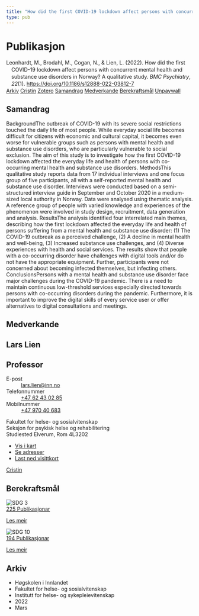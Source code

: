 ```yaml
---
title: "How did the first COVID-19 lockdown affect persons with concurrent mental health and substance use disorders in Norway? A qualitative study"
type: pub
---
```

<h1>Publikasjon</h1>
<article id="csl-bib-container-XZ7QJCV3" class="csl-bib-container">
  <div class="csl-bib-body" style="line-height: 1.35; padding-left: 1em; text-indent:-1em;">
  <div class="csl-entry">Leonhardt, M., Brodahl, M., Cogan, N., &amp; Lien, L. (2022). How did the first COVID-19 lockdown affect persons with concurrent mental health and substance use disorders in Norway? A qualitative study. <i>BMC Psychiatry</i>, <i>22</i>(1). <a href="https://doi.org/10.1186/s12888-022-03812-7">https://doi.org/10.1186/s12888-022-03812-7</a></div>
</div>
  <div class="csl-bib-buttons">
    <a href="#taxonomy-article-XZ7QJCV3" class="csl-bib-button">Arkiv</a>
    <a href="https://app.cristin.no/results/show.jsf?id=2009789" alt="Cristin URL" class="csl-bib-button">Cristin</a>
    <a href="http://zotero.org/groups/5022929/items/XZ7QJCV3" alt="Zotero URL" class="csl-bib-button">Zotero</a>
    <a href="#abstract-article-XZ7QJCV3" class="csl-bib-button">Samandrag</a>
    <a href="#contributors-article-XZ7QJCV3" class="csl-bib-button">Medverkande</a>
    <a href="#sdg-article-XZ7QJCV3" class="csl-bib-button">Berekraftsmål</a>
    <a href="https://bmcpsychiatry.biomedcentral.com/track/pdf/10.1186/s12888-022-03812-7" class="csl-bib-button">Unpaywall</a>
  </div>
  <div id="csl-bib-meta-container-XZ7QJCV3"></div>
</article>
<div id="csl-bib-meta-XZ7QJCV3" class="csl-bib-meta">
  <article id="abstract-article-XZ7QJCV3" class="abstract-article">
    <h1>Samandrag</h1>
    BackgroundThe outbreak of COVID-19 with its severe social restrictions touched the daily life of most people. While everyday social life becomes difficult for citizens with economic and cultural capital, it becomes even worse for vulnerable groups such as persons with mental health and substance use disorders, who are particularly vulnerable to social exclusion. The aim of this study is to investigate how the first COVID-19 lockdown affected the everyday life and health of persons with co-occurring mental health and substance use disorders. MethodsThis qualitative study reports data from 17 individual interviews and one focus group of five participants, all with a self-reported mental health and substance use disorder. Interviews were conducted based on a semi-structured interview guide in September and October 2020 in a medium-sized local authority in Norway. Data were analysed using thematic analysis. A reference group of people with varied knowledge and experiences of the phenomenon were involved in study design, recruitment, data generation and analysis. ResultsThe analysis identified four interrelated main themes, describing how the first lockdown affected the everyday life and health of persons suffering from a mental health and substance use disorder: (1) The COVID-19 outbreak as a perceived challenge, (2) A decline in mental health and well-being, (3) Increased substance use challenges, and (4) Diverse experiences with health and social services. The results show that people with a co-occurring disorder have challenges with digital tools and/or do not have the appropriate equipment. Further, participants were not concerned about becoming infected themselves, but infecting others. ConclusionsPersons with a mental health and substance use disorder face major challenges during the COVID-19 pandemic. There is a need to maintain continuous low-threshold services especially directed towards persons with co-occurring disorders during the pandemic. Furthermore, it is important to improve the digital skills of every service user or offer alternatives to digital consultations and meetings.
  </article>
  <article id="contributors-article-XZ7QJCV3" class="contributors-article">
    <h1>Medverkande</h1>
    <div class="personas">
<div class="vrtx-hinn-person-card">
<div class="photo">
<i class="lar la-user-circle missing-person"></i>
</div>
<div class="info">
<hgroup><h1>Lars Lien</h1>
<h2>Professor</h2>
</hgroup><dl>
<dt>E-post</dt>
<dd>
<a href="mailto:lars.lien@inn.no">lars.lien@inn.no</a>
</dd>
<dt>Telefonnummer</dt>
<dd><a href="tel:+4762430285">
+47 62 43 02 85
</a></dd>
<dt>Mobilnummer</dt>
<dd><a href="tel:+4797040683">
+47 970 40 683
</a></dd>
</dl>
<p>
Fakultet for helse- og sosialvitenskap<br>
Seksjon for psykisk helse og rehabilitering<br>
Studiested Elverum,
Rom 4L3202
</p>
<ul class="vrtx-hinn-links">
<li><a href="https://www.google.com/maps?q=60.88177,11.53669">Vis i kart</a></li>
<li><a href="https://www.inn.no/finn-en-ansatt/lars-lien.html#vrtx-hinn-addresses">Se adresser</a></li>
<li><a href="https://www.inn.no/finn-en-ansatt/lars-lien.html?vrtx=vcf">Last ned visittkort</a></li>
</ul>
</div>
</div>
<a href="https://app.cristin.no/persons/show.jsf?id=14287" alt="Cristin URL" class="personas-cristin">Cristin</a>
</div>
  </article>
  <article id="sdg-article-XZ7QJCV3" class="sdg-article">
    <h1>Berekraftsmål</h1>
    <div class="sdg-container"><div id="sdg3" class="sdg">
<img src="{{< params subfolder >}}images/sdg/sdg03_no.png" class="image" alt="SDG 3">
<div class="sdg-overlay">
<a href="{{< params subfolder >}}no/archive/?sdg=3#archive" class="sdg-publication-count"><span>225</span> Publikasjonar</a>
<p><a href="https://www.fn.no/om-fn/fns-baerekraftsmaal/god-helse-og-livskvalitet?lang=nno-NO" class="sdg-read-more">Les meir</a></p>
</div>
</div> <div id="sdg10" class="sdg">
<img src="{{< params subfolder >}}images/sdg/sdg10_no.png" class="image" alt="SDG 10">
<div class="sdg-overlay">
<a href="{{< params subfolder >}}no/archive/?sdg=10#archive" class="sdg-publication-count"><span>194</span> Publikasjonar</a>
<p><a href="https://www.fn.no/om-fn/fns-baerekraftsmaal/mindre-ulikhet?lang=nno-NO" class="sdg-read-more">Les meir</a></p>
</div>
</div></div>
  </article>
  <article id="taxonomy-article-XZ7QJCV3" class="taxonomy-article">
    <h1>Arkiv</h1>
    <ul>
      <li>Høgskolen i Innlandet</li>
      <li>Fakultet for helse- og sosialvitenskap</li>
      <li>Institutt for helse- og sykepleievitenskap</li>
      <li>2022</li>
      <li>Mars</li>
    </ul>
  </article>
</div>
